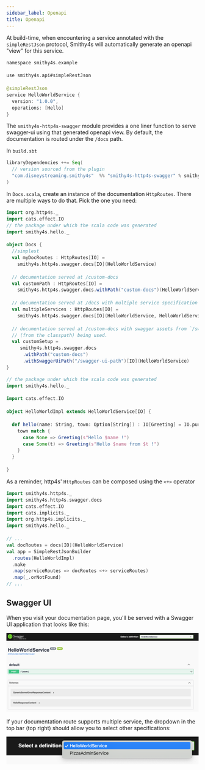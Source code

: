 ```yaml
---
sidebar_label: Openapi
title: Openapi
---
```


At build-time, when encountering a service annotated with the `simpleRestJson` protocol, Smithy4s will automatically generate an openapi "view" for this service.

```kotlin
namespace smithy4s.example

use smithy4s.api#simpleRestJson

@simpleRestJson
service HelloWorldService {
  version: "1.0.0",
  operations: [Hello]
}
```

The `smithy4s-http4s-swagger` module provides a one liner function to serve swagger-ui using that generated openapi view. By default, the documentation is routed under the `/docs` path.

In `build.sbt`

```scala
libraryDependencies ++= Seq(
  // version sourced from the plugin
  "com.disneystreaming.smithy4s"  %% "smithy4s-http4s-swagger" % smithy4sVersion.value
)
```

In `Docs.scala`, create an instance of the documentation `HttpRoutes`. There are multiple ways to do that. Pick the one you need:

```scala mdoc:compile-only
import org.http4s._
import cats.effect.IO
// the package under which the scala code was generated
import smithy4s.hello._

object Docs {
  //simplest
  val myDocRoutes : HttpRoutes[IO] =
    smithy4s.http4s.swagger.docs[IO](HelloWorldService)

  // documentation served at /custom-docs
  val customPath : HttpRoutes[IO] =
    smithy4s.http4s.swagger.docs.withPath("custom-docs")(HelloWorldService)

  // documentation served at /docs with multiple service specification defined.
  val multipleServices : HttpRoutes[IO] =
    smithy4s.http4s.swagger.docs[IO](HelloWorldService, HelloWorldService)

  // documentation served at /custom-docs with swagger assets from `/swagger-ui-path`
  // (from the classpath) being used.
  val customSetup =
     smithy4s.http4s.swagger.docs
      .withPath("custom-docs")
      .withSwaggerUiPath("/swagger-ui-path")[IO](HelloWorldService)
}
```

```scala mdoc:invisible
// the package under which the scala code was generated
import smithy4s.hello._

import cats.effect.IO

object HelloWorldImpl extends HelloWorldService[IO] {

  def hello(name: String, town: Option[String]) : IO[Greeting] = IO.pure {
    town match {
      case None => Greeting(s"Hello $name !")
      case Some(t) => Greeting(s"Hello $name from $t !")
    }
  }

}
```

As a reminder, http4s' `HttpRoutes` can be composed using the `<+>` operator

```scala mdoc:compile-only
import smithy4s.http4s._
import smithy4s.http4s.swagger.docs
import cats.effect.IO
import cats.implicits._
import org.http4s.implicits._
import smithy4s.hello._

// ...
val docRoutes = docs[IO](HelloWorldService)
val app = SimpleRestJsonBuilder
  .routes(HelloWorldImpl)
  .make
  .map(serviceRoutes => docRoutes <+> serviceRoutes)
  .map(_.orNotFound)
// ...
```

## Swagger UI

When you visit your documentation page, you'll be served with a Swagger UI application that looks like this:

![Swagger UI preview](swagger-ui.png)

If your documentation route supports multiple service, the dropdown in the top bar (top right) should allow you to select other specifications:

![Swagger UI specification dropdown selection](swagger-ui-dropdown.png)